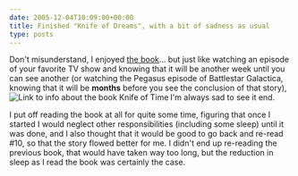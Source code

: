 ```yaml
---
date: 2005-12-04T10:09:00+00:00
title: Finished "Knife of Dreams", with a bit of sadness as usual
type: posts
---
```

Don't misunderstand, I enjoyed [the book](http://blogs.duncanmackenzie.net/duncanma/archive/2005/10/26/3118.aspx)... but just like watching an episode of your favorite TV show and knowing that it will be another week until you can see another (or watching the Pegasus episode of Battlestar Galactica, knowing that it will be **months** before you see the conclusion of that story), I'm always sad to see it end.[<img alt="Link to info about the book Knife of Time" src="http://images.amazon.com/images/P/0312873077.01._AA_SCMZZZZZZZ_.jpg" align="left" border="0" />](http://www.amazon.com/exec/obidos/redirect?path=ASIN/0312873077&link_code=as2&camp=1789&tag=duncanmackenz-20&creative=9325)

I put off reading the book at all for quite some time, figuring that once I started I would neglect other responsibilities (including some sleep) until it was done, and I also thought that it would be good to go back and re-read #10, so that the story flowed better for me. I didn't end up re-reading the previous book, that would have taken way too long, but the reduction in sleep as I read the book was certainly the case.

